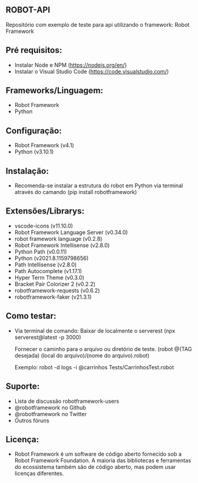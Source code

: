 ## ROBOT-API

Repositório com exemplo de teste para api utilizando o framework: Robot Framework


## Pré requisitos:
- Instalar Node e NPM (https://nodejs.org/en/)
- Instalar o Visual Studio Code (https://code.visualstudio.com/)

## Frameworks/Linguagem:
- Robot Framework
- Python

## Configuração:
- Robot Framework (v4.1)
- Python (v3.10.1)

## Instalação:
- Recomenda-se instalar a estrutura do robot em Python via terminal através do camando
(pip install robotframework)

## Extensões/Librarys:
- vscode-icons (v11.10.0)
- Robot Framework Language Server (v0.34.0)
- robot framework language (v0.2.8)
- Robot Framework Intellisense (v2.8.0)
- Python Path (v0.0.11)
- Python (v2021.8.1159798656)
- Path Intellisense (v2.8.0)
- Path Autocomplete (v1.17.1)
- Hyper Term Theme (v0.3.0)
- Bracket Pair Colorizer 2 (v0.2.2)
- robotframework-requests (v0.6.2)
- robotframework-faker (v21.3.1)

## Como testar:
- Via terminal de comando:
  Baixar de localmente o serverest (npx serverest@latest -p 3000)

  Fornecer o caminho para o arquivo ou diretório de teste. (robot @(TAG desejada) (local do arquivo)/(nome do arquivo).robot)

    Exemplo: robot -d logs -i @carrinhos Tests/CarrinhosTest.robot 

## Suporte:
- Lista de discussão robotframework-users
- @robotframework no Github
- @robotframework no Twitter
- Outros fóruns

## Licença:
- Robot Framework é um software de código aberto fornecido sob a Robot Framework Foundation. A maioria das bibliotecas e ferramentas do ecossistema também são de código aberto, mas podem usar licenças diferentes.
